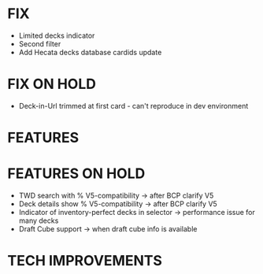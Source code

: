 # FIX
- Limited decks indicator
- Second filter
- Add Hecata decks database cardids update

# FIX ON HOLD
- Deck-in-Url trimmed at first card - can't reproduce in dev environment

# FEATURES

# FEATURES ON HOLD
- TWD search with % V5-compatibility -> after BCP clarify V5
- Deck details show % V5-compatibility -> after BCP clarify V5
- Indicator of inventory-perfect decks in selector -> performance issue for many decks
- Draft Cube support -> when draft cube info is available

# TECH IMPROVEMENTS
